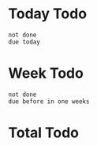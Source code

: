 
# Today Todo

```tasks
not done
due today
```

# Week Todo
```tasks
not done
due before in one weeks
```

# Total Todo
```tasks

```







